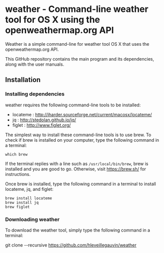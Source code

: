 # weather - Command-line weather tool for OS X using the openweathermap.org API

Weather is a simple command-line for weather tool OS X that uses the openweathermap.org API.

This GitHub repository contains the main program and its dependencies, along with the user manuals.

## Installation

### Installing dependencies
weather requires the following command-line tools to be installed:
* locateme : http://iharder.sourceforge.net/current/macosx/locateme/
* jq : http://stedolan.github.io/jq/
* figlet : http://www.figlet.org/

The simplest way to install these command-line tools is to use brew. To check if brew is installed on your computer, type the following command in a terminal:

    which brew

If the terminal replies with a line such as `/usr/local/bin/brew`, brew is installed and you are good to go. Otherwise, visit https://brew.sh/ for instructions.

Once brew is installed, type the following command in a terminal to install locateme, jq, and figlet:

```
brew install locateme
brew install jq
brew figlet
```

### Downloading weather

To download the weather tool, simply type the following command in a terminal:

git clone --recursive https://github.com/hleveillegauvin/weather






